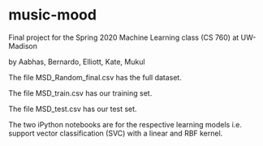 # music-mood
Final project for the Spring 2020 Machine Learning class (CS 760) at UW-Madison

by Aabhas, Bernardo, Elliott, Kate, Mukul

The file MSD_Random_final.csv has the full dataset.

The file MSD_train.csv has our training set.

The file MSD_test.csv has our test set.

The two iPython notebooks are for the respective learning models i.e. support vector classification (SVC) with a linear and RBF kernel.
